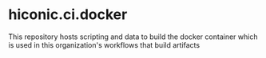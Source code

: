 # hiconic.ci.docker
This repository hosts scripting and data to build the docker container which is used in this organization's workflows that build artifacts
